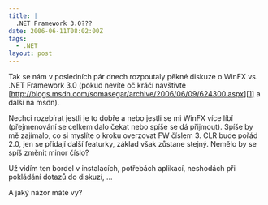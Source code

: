 ```yaml
---
title: |
  .NET Framework 3.0???
date: 2006-06-11T08:02:00Z
tags:
  - .NET
layout: post
---
```

Tak se nám v posledních pár dnech rozpoutaly pěkné diskuze o WinFX vs. .NET Framework 3.0 (pokud nevíte oč kráčí navštivte [http://blogs.msdn.com/somasegar/archive/2006/06/09/624300.aspx][1] a další na msdn).

Nechci rozebírat jestli je to dobře a nebo jestli se mi WinFX více líbí (přejmenování se celkem dalo čekat nebo spíše se dá přijmout). Spíše by mě zajímalo, co si myslíte o kroku overzovat FW číslem 3. CLR bude pořád 2.0, jen se přidají další featurky, základ však zůstane stejný. Nemělo by se spíš změnit minor číslo?

Už vidím ten bordel v instalacích, potřebách aplikací, neshodách při pokládání dotazů do diskuzí, ...

A jaký názor máte vy?

[1]: http://blogs.msdn.com/somasegar/archive/2006/06/09/624300.aspx